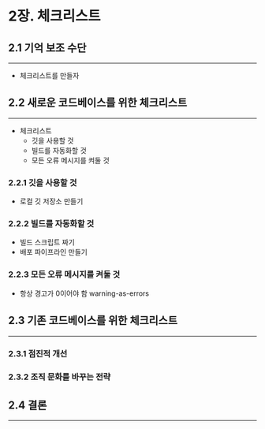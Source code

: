 # 2장. 체크리스트


## 2.1 기억 보조 수단

---

- 체크리스트를 만들자

## 2.2 새로운 코드베이스를 위한 체크리스트

---

- 체크리스트
    - 깃을 사용할 것
    - 빌드를 자동화할 것
    - 모든 오류 메시지를 켜둘 것

### 2.2.1 깃을 사용할 것

- 로컬 깃 저장소 만들기

### 2.2.2 빌드를 자동화할 것

- 빌드 스크립트 짜기
- 배포 파이프라인 만들기

### 2.2.3 모든 오류 메시지를 켜둘 것

- 항상 경고가 0이어야 함 warning-as-errors

## 2.3 기존 코드베이스를 위한 체크리스트

---

### 2.3.1 점진적 개선

### 2.3.2 조직 문화를 바꾸는 전략

## 2.4 결론

---
